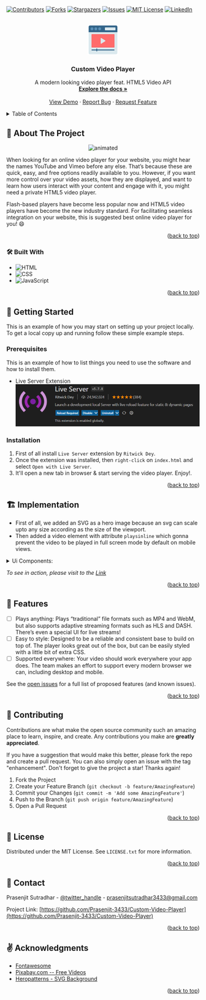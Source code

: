 <!-- Improved compatibility of back to top link: See: https://github.com/othneildrew/Best-README-Template/pull/73 -->
<a name="readme-top"></a>
<!--
*** Thanks for checking out the Best-README-Template. If you have a suggestion
*** that would make this better, please fork the repo and create a pull request
*** or simply open an issue with the tag "enhancement".
*** Don't forget to give the project a star!
*** Thanks again! Now go create something AMAZING! :D
-->



<!-- PROJECT SHIELDS -->
<!--
*** I'm using markdown "reference style" links for readability.
*** Reference links are enclosed in brackets [ ] instead of parentheses ( ).
*** See the bottom of this document for the declaration of the reference variables
*** for contributors-url, forks-url, etc. This is an optional, concise syntax you may use.
*** https://www.markdownguide.org/basic-syntax/#reference-style-links
-->
[![Contributors][contributors-shield]][contributors-url]
[![Forks][forks-shield]][forks-url]
[![Stargazers][stars-shield]][stars-url]
[![Issues][issues-shield]][issues-url]
[![MIT License][license-shield]][license-url]
[![LinkedIn][linkedin-shield]][linkedin-url]



<!-- PROJECT LOGO -->
<br />
<div align="center">
  <a href="https://github.com/Prasenjit-3433/Custom-Video-Player">
    <img src="player.png" alt="Logo" width="80" height="80">
  </a>

<h3 align="center">Custom Video Player</h3>

  <p align="center">
    A modern looking video player feat. HTML5 Video API
    <br />
    <a href="https://github.com/Prasenjit-3433/Custom-Video-Player"><strong>Explore the docs »</strong></a>
    <br />
    <br />
    <a href="https://videoplayerinjs.netlify.app/">View Demo</a>
    ·
    <a href="https://github.com/Prasenjit-3433/Custom-Video-Player/issues">Report Bug</a>
    ·
    <a href="https://github.com/Prasenjit-3433/Custom-Video-Player/issues">Request Feature</a>
  </p>
</div>



<!-- TABLE OF CONTENTS -->
<details>
  <summary>Table of Contents</summary>
  <ol>
    <li>
      <a href="#about-the-project">About The Project</a>
      <ul>
        <li><a href="#built-with">Tech Stack</a></li>
      </ul>
    </li>
    <li>
      <a href="#getting-started">Getting Started</a>
      <ul>
        <li><a href="#prerequisites">Prerequisites</a></li>
        <li><a href="#installation">Installation</a></li>
      </ul>
    </li>
    <li><a href="#implementation">Implementation</a></li>
    <li><a href="#feature">Features</a></li>
    <li><a href="#contributing">Contributing</a></li>
    <li><a href="#license">License</a></li>
    <li><a href="#contact">Contact</a></li>
    <li><a href="#acknowledgments">Acknowledgments</a></li>
  </ol>
</details>



<!-- ABOUT THE PROJECT -->
## 🙋 About The Project

 <p align="center">
  <img src="demo.gif" alt="animated" />
</p>






When looking for an online video player for your website, you might hear the names YouTube and Vimeo before any else. That’s because these are quick, easy, and free options readily available to you. However, if you want more control over your video assets, how they are displayed, and want to learn how users interact with your content and engage with it, you might need a private HTML5 video player.

Flash-based players have become less popular now and HTML5 video players have become the new industry standard. For facilitating seamless integration on your website, this is suggested best online video player for you! :smile:

<p align="right">(<a href="#readme-top">back to top</a>)</p>



### 🛠 Built With

* ![HTML](https://img.shields.io/badge/HTML5-f06529?style=for-the-badge&logo=html5&logoColor=white)
* ![CSS](https://img.shields.io/badge/CSS3-2965f1?style=for-the-badge&logo=CSS3&logoColor=white)
* ![JavaScript](https://img.shields.io/badge/JavaScript-F0DB4F?style=for-the-badge&logo=JavaScript&logoColor=323330)

<p align="right">(<a href="#readme-top">back to top</a>)</p>



<!-- GETTING STARTED -->
## 🚀 Getting Started

This is an example of how you may start on setting up your project locally.
To get a local copy up and running follow these simple example steps.

### Prerequisites

This is an example of how to list things you need to use the software and how to install them.
* Live Server Extension
  ![Live-Server](Screenshot%202022-08-30%20133644.png)

### Installation

1. First of all install `Live Server` extension by `Ritwick Dey`.
2. Once the extension was installed, then `right-click` on `index.html` and select `Open with Live Server`.
3. It'll open a new tab in browser & start serving the video player. Enjoy!.


<p align="right">(<a href="#readme-top">back to top</a>)</p>



<!-- USAGE EXAMPLES -->
## 🏗️ Implementation

* First of all, we added an SVG as a hero image because an svg can scale upto any size according as the size of the viewport.
* Then added a video element with attribute `playsinline` which gonna prevent the video to be played in full screen mode by default on mobile views.
<details>
<summary>Ui Components:</summary>
<ol>
<li>
    <details>
      <summary>Play Icon, Video, Mobile Responsiveness.</summary>
      <ul>
        <li>Making `video` element to take `min-width: 800px` & `max-width: 80vw` and on large smart phone (600px or less), `min-width: 0` & `max-width: 90%`.</li>
        <li>On the click on `play-icon` or on the video, the video starts playing and `play-icon` turn into `pause-icon` & vice-versa. Also, when the current playlist is ended i.e. when `ended` event fires, `pause-icon` turn into `play-icon`.</li>
        <li>Also, on the click at different position on Volume Bar, it'll change current volume. To do that, extract `offsetX` & `offsetWidth` value from Volume Bar element and calculate the percentage of `offsetX` in `offsetWidth`, then update `width` of volume-bar & Change `volume-icon` accordingly.</li>
      </ul>
    </details>
  </li>
  </li>
  <li>
    <details>
      <summary>Controls HTML, Show controls on hover</summary>
      <ul>
        <li>By default, `control-container` has `opacity` 0 but when hover over it, it'll get opacity of 1 and added animation of style `ease-out` with delay of 2s.</li>
      </ul>
    </details>
    </li>
  <li>
    <details>
      <summary>Progress Bar - width-increment, hover-effect</summary>
      <ul>
        <li>A progress-bar consists of two parts: the `progress-range` & the `progress-bar` itself. We used `calc()` CSS function to set width of `progress-range` and added some `animation` on hover as the `thikness` increases!.</li>
        <li> On the fire of `canPlay`, `timeupdate` events, the values of these properties `currentTime`, `duration` extracted from `video` element and calculated percentage of `currentTime` in `duration` & set it as `width` of Progress-Bar. Followed by `time-elapsed`, `total-duration` update.</li>
        <li>Also, on the click at different position on progress bar, it'll change current playback position. To do that, extract `offsetX` & `offsetWidth` value from Progress Bar element and calculate the percentage of `offsetX` in `offsetWidth`along `duration`, then update `width` of progress-bar, `time-elapsed`, `total-duration` etc.</li>
      </ul>
    </details>
  </li>
  <li>
  <details>
      <summary>Playback Speed Dropdown</summary>
    <ul>
        <li>On change of playback speed, the `change` event fires on `select` element and then `playbackRate` property on video element is set to selected value of Playback Speed Dropdown.</li>
      </ul>
    </details>
  </li>
</ol>
</details>

_To see in action, please visit to the [Link](https://videoplayerinjs.netlify.app/)_

<p align="right">(<a href="#readme-top">back to top</a>)</p>



<!-- ROADMAP -->
## 💎 Features

- [ ] Plays anything: Plays “traditional” file formats such as MP4 and WebM, but also supports adaptive streaming formats such as HLS and DASH. There’s even a special UI for live streams!
- [ ] Easy to style: Designed to be a reliable and consistent base to build on top of. The player looks great out of the box, but can be easily styled with a little bit of extra CSS.
- [ ] Supported everywhere: Your video should work everywhere your app does. The team makes an effort to support every modern browser we can, including desktop and mobile.

See the [open issues](https://github.com/Prasenjit-3433/Custom-Video-Player/issues) for a full list of proposed features (and known issues).

<p align="right">(<a href="#readme-top">back to top</a>)</p>



<!-- CONTRIBUTING -->
## 🤝 Contributing

Contributions are what make the open source community such an amazing place to learn, inspire, and create. Any contributions you make are **greatly appreciated**.

If you have a suggestion that would make this better, please fork the repo and create a pull request. You can also simply open an issue with the tag "enhancement".
Don't forget to give the project a star! Thanks again!

1. Fork the Project
2. Create your Feature Branch (`git checkout -b feature/AmazingFeature`)
3. Commit your Changes (`git commit -m 'Add some AmazingFeature'`)
4. Push to the Branch (`git push origin feature/AmazingFeature`)
5. Open a Pull Request

<p align="right">(<a href="#readme-top">back to top</a>)</p>



<!-- LICENSE -->
## 📜 License

Distributed under the MIT License. See `LICENSE.txt` for more information.

<p align="right">(<a href="#readme-top">back to top</a>)</p>



<!-- CONTACT -->
## 📮 Contact

Prasenjit Sutradhar - [@twitter_handle](https://twitter.com/twitter_handle) - prasenjitsutradhar3433@gmail.com

Project Link: [https://github.com/Prasenjit-3433/Custom-Video-Player](https://github.com/Prasenjit-3433/Custom-Video-Player)

<p align="right">(<a href="#readme-top">back to top</a>)</p>



<!-- ACKNOWLEDGMENTS -->
## ✌️ Acknowledgments

* [Fontawesome](https://fontawesome.com/)
* [Pixabay.com -- Free Videos](https://pixabay.com/videos/)
* [Heropatterns - SVG Background](https://heropatterns.com/)

<p align="right">(<a href="#readme-top">back to top</a>)</p>



<!-- MARKDOWN LINKS & IMAGES -->
<!-- https://www.markdownguide.org/basic-syntax/#reference-style-links -->
[contributors-shield]: https://img.shields.io/github/contributors/Prasenjit-3433/Custom-Video-Player.svg?style=for-the-badge
[contributors-url]: https://github.com/Prasenjit-3433/Custom-Video-Player/graphs/contributors
[forks-shield]: https://img.shields.io/github/forks/Prasenjit-3433/Custom-Video-Player.svg?style=for-the-badge
[forks-url]: https://github.com/Prasenjit-3433/Custom-Video-Player/network/members
[stars-shield]: https://img.shields.io/github/stars/Prasenjit-3433/Custom-Video-Player.svg?style=for-the-badge
[stars-url]: https://github.com/Prasenjit-3433/Custom-Video-Player/stargazers
[issues-shield]: https://img.shields.io/github/issues/Prasenjit-3433/Custom-Video-Player.svg?style=for-the-badge
[issues-url]: https://github.com/Prasenjit-3433/Custom-Video-Player/issues
[license-shield]: https://img.shields.io/github/license/Prasenjit-3433/Custom-Video-Player.svg?style=for-the-badge
[license-url]: https://github.com/Prasenjit-3433/Custom-Video-Player/blob/main/LICENSE.txt
[linkedin-shield]: https://img.shields.io/badge/-LinkedIn-black.svg?style=for-the-badge&logo=linkedin&colorB=555
[linkedin-url]: https://in.linkedin.com/
[product-screenshot]: images/screenshot.png
[HTML5]: https://img.shields.io/badge/HTML5-f06529?style=for-the-badge&logo=html5&logoColor=white
[HTML-url]: https://developer.mozilla.org/en-US/docs/Glossary/HTML5
[Css]: https://img.shields.io/badge/CSS3-2965f1?style=for-the-badge&logo=CSS3&logoColor=white
[Css-url]: https://developer.mozilla.org/en-US/docs/Web/CSS
[Js]: https://img.shields.io/badge/JavaScript-F0DB4F?style=for-the-badge&logo=JavaScript&logoColor=323330
[Js-url]: https://www.javascript.com/

